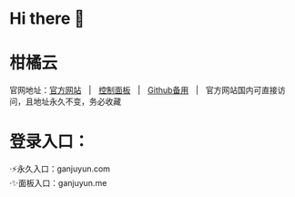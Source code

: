 <h1>Hi there 👋</h1>

# 柑橘云

官网地址：<a href="https://ganjuyun.com/" target="_blank">官方网站</a>ㅤ|ㅤ<a href="https://ganjuyun.me/" target="_blank">控制面板</a>ㅤ|ㅤ<a href="https://github.com/CN-Root/ganjuyun" target="_blank">Github备用</a>ㅤ|ㅤ官方网站国内可直接访问，且地址永久不变，务必收藏


# 登录入口：
·⚡永久入口：ganjuyun.com
<br />
·✨面板入口：ganjuyun.me
